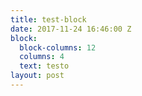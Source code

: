 ```yaml
---
title: test-block
date: 2017-11-24 16:46:00 Z
block:
  block-columns: 12
  columns: 4
  text: testo
layout: post
---
```


